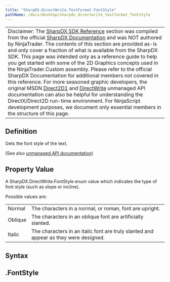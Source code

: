 ```yaml
---
title: "SharpDX.DirectWrite.TextFormat.FontStyle"
pathName: /docs/desktop/sharpdx_directwrite_textformat_fontstyle
---
```


|  |
| --- |
| Disclaimer: The [SharpDX SDK Reference](/docs/desktop/sharpdx_sdk_reference) section was compiled from the official [SharpDX Documentation](http://sharpdx.org/) and was NOT authored by NinjaTrader.  The contents of this section are provided as-is and only cover a fraction of what is available from the SharpDX SDK.  This page was intended only as a reference guide to help you get started with some of the 2D Graphics concepts used in the NinjaTrader.Custom assembly.  Please refer to the official SharpDX Documentation for additional members not covered in this reference.  For more seasoned graphic developers, the original MSDN [Direct2D1](https://msdn.microsoft.com/en-us/library/windows/desktop/dd370990.aspx) and [DirectWrite](https://msdn.microsoft.com/en-us/library/windows/desktop/dd368038.aspx) unmanaged API documentation can also be helpful for understanding the DirectX/Direct2D run-time environment. For NinjaScript development purposes, we document only essential members in the structure of this page. |

## Definition

Gets the font style of the text.

(See also [unmanaged API documentation](https://msdn.microsoft.com/en-us/library/dd316649.aspx))

## Property Value

A SharpDX.DirectWrite.FontStyle enum value which indicates the type of font style (such as slope or incline).

Possible values are:

|  |  |
| --- | --- |
| Normal | The characters in a normal, or roman, font are upright.  |
| Oblique | The characters in an oblique font are artificially slanted. |
| Italic | The characters in an italic font are truly slanted and appear as they were designed.  |

## Syntax

<textlayout>.FontStyle  
----------------------  

